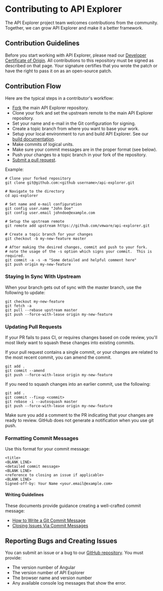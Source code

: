 # Contributing to API Explorer
The API Explorer project team welcomes contributions from the community.   Together, we can grow API Explorer and make it a better framework.

## Contribution Guidelines

Before you start working with API Explorer, please read our [Developer Certificate of Origin](https://cla.vmware.com/dco). All contributions to this repository must be signed as described on that page. Your signature certifies that you wrote the patch or have the right to pass it on as an open-source patch.

## Contribution Flow

Here are the typical steps in a contributor's workflow:

- [Fork](https://help.github.com/articles/fork-a-repo/) the main API Explorer repository.
- Clone your fork and set the upstream remote to the main API Explorer repository.
- Set your name and e-mail in the Git configuration for signing.
- Create a topic branch from where you want to base your work.
- Setup your local environment to run and build API Explorer. See our [build documentation](BUILD.md).
- Make commits of logical units.
- Make sure your commit messages are in the proper format (see below).
- Push your changes to a topic branch in your fork of the repository.
- [Submit a pull request](https://help.github.com/articles/about-pull-requests/).

Example:

``` shell
# Clone your forked repository
git clone git@github.com:<github username>/api-explorer.git

# Navigate to the directory
cd api-explorer

# Set name and e-mail configuration
git config user.name "John Doe"
git config user.email johndoe@example.com

# Setup the upstream remote
git remote add upstream https://github.com/vmware/api-explorer.git

# Create a topic branch for your changes
git checkout -b my-new-feature master

# After making the desired changes, commit and push to your fork.
# note the usage of the -s option which signs your commit.  This is required.
git commit -a -s -m "Some detailed and helpful comment here"
git push origin my-new-feature
```

### Staying In Sync With Upstream

When your branch gets out of sync with the master branch, use the following to update:

``` shell
git checkout my-new-feature
git fetch -a
git pull --rebase upstream master
git push --force-with-lease origin my-new-feature
```

### Updating Pull Requests

If your PR fails to pass CI, or requires changes based on code review, you'll most likely want to squash these changes into existing commits.

If your pull request contains a single commit, or your changes are related to the most recent commit, you can amend the commit.

``` shell
git add .
git commit --amend
git push --force-with-lease origin my-new-feature
```

If you need to squash changes into an earlier commit, use the following:

``` shell
git add .
git commit --fixup <commit>
git rebase -i --autosquash master
git push --force-with-lease origin my-new-feature
```

Make sure you add a comment to the PR indicating that your changes are ready to review. GitHub does not generate a notification when you use git push.

### Formatting Commit Messages

Use this format for your commit message:

```
<title>
<BLANK LINE>
<detailed commit message>
<BLANK LINE>
<reference to closing an issue if applicable>
<BLANK LINE>
Signed-off-by: Your Name <your.email@example.com>
```

#### Writing Guidelines

These documents provide guidance creating a well-crafted commit message:

 * [How to Write a Git Commit Message](http://chris.beams.io/posts/git-commit/)
 * [Closing Issues Via Commit Messages](https://help.github.com/articles/closing-issues-via-commit-messages/)

## Reporting Bugs and Creating Issues

You can submit an issue or a bug to our [GitHub repository](https://github.com/vmware/api-explorer/issues).  You must provide:
* The version number of Angular
* The version number of API Explorer
* The browser name and version number
* Any available console log messages that show the error.
